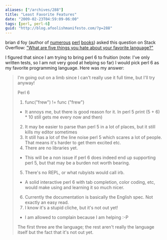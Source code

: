 ```yaml
---
aliases: ["/archives/288"]
title: "Least Favorite Features"
date: "2009-02-23T04:59:09-06:00"
tags: [perl, perl-6]
guid: "http://blog.afoolishmanifesto.com/?p=288"
---
```

brian d foy (author of [numerous](http://amazon.com/dp/0596527241/) [perl](http://amazon.com/dp/0596102062/) [books](http://amazon.com/dp/0596520107/)) asked this question on Stack Overflow: ["What are five things you hate about your favorite language?"](http://stackoverflow.com/questions/282329/what-are-five-things-you-hate-about-your-favorite-language)

I figured that since I am trying to bring perl 6 to fruition (note: I've only written tests, so I am not very good at helping so far) I would pick perl 6 as my favorite programming language. Here was my answer:

> I'm going out on a limb since I can't really use it full time, but I'll try anyway!
>
> Perl 6
>
> 1. func("frew") != func ("frew")
>   - It annoys me, but there is good reason for it. In perl 5 print (5 + 6) \* 10 still gets me every now and then)
> 2. It may be easier to parse than perl 5 in a lot of places, but it still kills my editor sometimes
> 3. It still has a lot of the line noise perl 5 which scares a lot of people. That means it's harder to get them excited etc.
> 4. There are no libraries yet.
>   - This will be a non issue if perl 6 does indeed end up supporting perl 5, but that may be a burden not worth bearing.
> 5. There's no REPL, or what rubyists would call irb.
>   - A solid interactive perl 6 with tab completion, color coding, etc, would make using and learning it so much nicer.
> 6. Currently the documentation is basically the English spec. Not exactly an easy read.
> 7. I know it's a stupid cliche, but it's not out yet!
>   - I am allowed to complain because I am helping :-P
>
> The first three are the language; the rest aren't really the language itself but the fact that it's not out yet.
